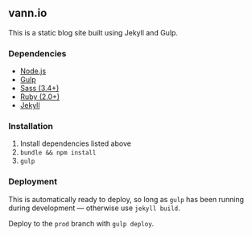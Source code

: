 ## vann.io

This is a static blog site built using Jekyll and Gulp.

### Dependencies

- [Node.js](//nodejs.org/)
- [Gulp](//gulpjs.com/)
- [Sass (3.4+)](//sass-lang.com/install)
- [Ruby (2.0+)](//ruby-lang.org)
- [Jekyll](//jekyllrb.com/)

### Installation

1. Install dependencies listed above
2. `bundle && npm install`
3. `gulp`

### Deployment

This is automatically ready to deploy, so long as `gulp` has been running during development — otherwise use `jekyll build`.

Deploy to the `prod` branch with `gulp deploy`.
